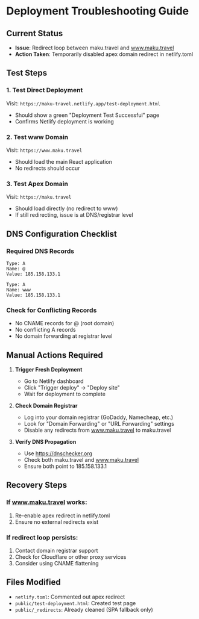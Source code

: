 # Deployment Troubleshooting Guide

## Current Status
- **Issue**: Redirect loop between maku.travel and www.maku.travel
- **Action Taken**: Temporarily disabled apex domain redirect in netlify.toml

## Test Steps

### 1. Test Direct Deployment
Visit: `https://maku-travel.netlify.app/test-deployment.html`
- Should show a green "Deployment Test Successful" page
- Confirms Netlify deployment is working

### 2. Test www Domain
Visit: `https://www.maku.travel`
- Should load the main React application
- No redirects should occur

### 3. Test Apex Domain
Visit: `https://maku.travel`
- Should load directly (no redirect to www)
- If still redirecting, issue is at DNS/registrar level

## DNS Configuration Checklist

### Required DNS Records
```
Type: A
Name: @
Value: 185.158.133.1

Type: A  
Name: www
Value: 185.158.133.1
```

### Check for Conflicting Records
- No CNAME records for @ (root domain)
- No conflicting A records
- No domain forwarding at registrar level

## Manual Actions Required

1. **Trigger Fresh Deployment**
   - Go to Netlify dashboard
   - Click "Trigger deploy" → "Deploy site"
   - Wait for deployment to complete

2. **Check Domain Registrar**
   - Log into your domain registrar (GoDaddy, Namecheap, etc.)
   - Look for "Domain Forwarding" or "URL Forwarding" settings
   - Disable any redirects from www.maku.travel to maku.travel

3. **Verify DNS Propagation**
   - Use https://dnschecker.org
   - Check both maku.travel and www.maku.travel
   - Ensure both point to 185.158.133.1

## Recovery Steps

### If www.maku.travel works:
1. Re-enable apex redirect in netlify.toml
2. Ensure no external redirects exist

### If redirect loop persists:
1. Contact domain registrar support
2. Check for Cloudflare or other proxy services
3. Consider using CNAME flattening

## Files Modified
- `netlify.toml`: Commented out apex redirect
- `public/test-deployment.html`: Created test page
- `public/_redirects`: Already cleaned (SPA fallback only)